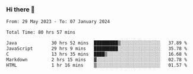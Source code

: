 ### Hi there 👋

<!--START_SECTION:waka-->

```txt
From: 29 May 2023 - To: 07 January 2024

Total Time: 80 hrs 57 mins

Java             30 hrs 52 mins  █████████▒░░░░░░░░░░░░░░░   37.89 %
JavaScript       29 hrs 9 mins   █████████░░░░░░░░░░░░░░░░   35.78 %
C                13 hrs 35 mins  ████▒░░░░░░░░░░░░░░░░░░░░   16.68 %
Markdown         2 hrs 15 mins   ▓░░░░░░░░░░░░░░░░░░░░░░░░   02.78 %
HTML             1 hr 16 mins    ▒░░░░░░░░░░░░░░░░░░░░░░░░   01.57 %
```

<!--END_SECTION:waka-->
<!--
**the-beef-calculator/the-beef-calculator** is a ✨ _special_ ✨ repository because its `README.md` (this file) appears on your GitHub profile.

Here are some ideas to get you started:

- 🔭 I’m currently working on ...
- 🌱 I’m currently learning ...
- 👯 I’m looking to collaborate on ...
- 🤔 I’m looking for help with ...
- 💬 Ask me about ...
- 📫 How to reach me: ...
- 😄 Pronouns: ...
- ⚡ Fun fact: ...
-->
